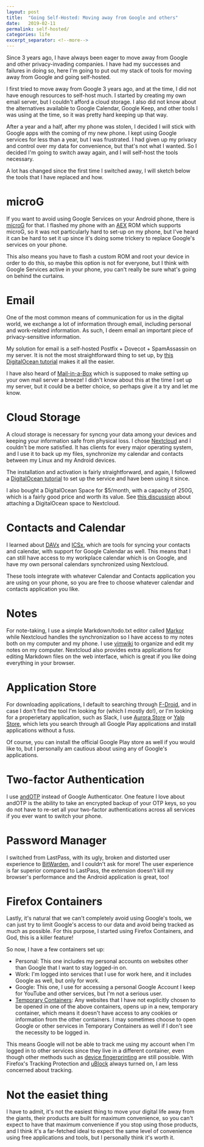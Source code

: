 ```yaml
---
layout: post
title:  "Going Self-Hosted: Moving away from Google and others"
date:   2019-02-11
permalink: self-hosted/
categories: life
excerpt_separator: <!--more-->
---
```


Since 3 years ago, I have always been eager to move away from Google and other
privacy-invading companies. I have had my successes and failures in doing so,
here I'm going to put out my stack of tools for moving away from Google and
going self-hosted.

<!--more-->

I first tried to move away from Google 3 years ago, and at the time, I did not
have enough resources to self-host much. I started by creating my own email
server, but I couldn't afford a cloud storage. I also did not know about the
alternatives available to Google Calendar, Google Keep, and other tools I was
using at the time, so it was pretty hard keeping up that way.

After a year and a half, after my phone was stolen, I decided I will stick with
Google apps with the coming of my new phone. I kept using Google services for
less than a year, but I was frustrated. I had given up my privacy and control
over my data for convenience, but that's not what I wanted. So I decided I'm
going to switch away again, and I will self-host the tools necessary.

A lot has changed since the first time I switched away, I will sketch below the
tools that I have replaced and how.

# microG

If you want to avoid using Google Services on your Android phone, there is
[microG](https://microg.org/) for that. I flashed my phone with an
[AEX](http://aospextended.com/) ROM which supports microG, so it was not
particularly hard to set-up on my phone, but I've heard it can be hard to set it
up since it's doing some trickery to replace Google's services on your phone.

This also means you have to flash a custom ROM and root your device in order to
do this, so maybe this option is not for everyone, but I think with Google
Services active in your phone, you can't really be sure what's going on behind
the curtains.

# Email

One of the most common means of communication for us in the digital world, we
exchange a lot of information through email, including personal and work-related
information. As such, I deem email an important piece of privacy-sensitive
information.

My solution for email is a self-hosted Postfix + Dovecot + SpamAssassin on my
server. It is not the most straightforward thing to set up, by [this
DigitalOcean
tutorial](https://www.digitalocean.com/community/tutorials/how-to-configure-a-mail-server-using-postfix-dovecot-mysql-and-spamassassin)
makes it all the easier.

I have also heard of [Mail-in-a-Box](https://mailinabox.email/) which is
supposed to make setting up your own mail server a breeze! I didn't know about
this at the time I set up my server, but it could be a better choice, so perhaps
give it a try and let me know.

# Cloud Storage

A cloud storage is necessary for syncng your data among your devices and keeping
your information safe from physical loss. I chose
[Nextcloud](https://nextcloud.com/) and I couldn't be more satisfied. It has
clients for every major operating system, and I use it to back up my files,
synchronize my calendar and contacts between my Linux and my Android devices.

The installation and activation is fairly straightforward, and again, I followed
a [DigitalOcean
tutorial](https://www.digitalocean.com/community/tutorials/how-to-install-and-configure-nextcloud-on-ubuntu-16-04)
to set up the service and have been using it since.

I also bought a DigitalOcean Space for $5/month, with a capacity of 250G, which
is a fairly good price and worth its value. See [this
discussion](https://www.digitalocean.com/community/questions/is-it-possible-to-mount-do-spaces-as-external-storage-in-nextcloud-as-i-mount-aws-s3-storage)
about attaching a DigitalOcean space to Nextcloud.

# Contacts and Calendar

I learned about [DAVx](https://f-droid.org/packages/at.bitfire.davdroid/) and
[ICSx](https://f-droid.org/en/packages/at.bitfire.icsdroid/), which are tools
for syncing your contacts and calendar, with support for Google Calendar as
well. This means that I can still have access to my workplace calendar which is
on Google, and have my own personal calendars synchronized using Nextcloud.

These tools integrate with whatever Calendar and Contacts application you are
using on your phone, so you are free to choose whatever calendar and contacts
application you like.

# Notes

For note-taking, I use a simple Markdown/todo.txt editor called
[Markor](https://f-droid.org/en/packages/net.gsantner.markor/) while Nextcloud
handles the synchronization so I have access to my notes both on my computer and
my phone. I use [vimwiki](https://github.com/vimwiki/vimwiki) to organize and
edit my notes on my computer. Nextcloud also provides extra applications for
editing Markdown files on the web interface, which is great if you like doing
everything in your browser.

# Application Store

For downloading applications, I default to searching through
[F-Droid](https://f-droid.org/en/), and in case I don't find the tool I'm
looking for (which I mostly do!), or I'm looking for a properietary application,
such as Slack, I use [Aurora
Store](https://f-droid.org/en/packages/com.dragons.aurora/) or [Yalp
Store](https://f-droid.org/en/packages/com.github.yeriomin.yalpstore/), which
lets you search through all Google Play applications and install applications
without a fuss.

Of course, you can install the official Google Play store as well if you would
like to, but I personally am cautious about using any of Google's applications.

# Two-factor Authentication

I use [andOTP](https://github.com/andOTP/andOTP/) instead of Google
Authenticator. One feature I love about andOTP is the ability to take an
encrypted backup of your OTP keys, so you do not have to re-set all your
two-factor authentications across all services if you ever want to switch your
phone.

# Password Manager

I switched from LastPass, with its ugly, broken and distorted user experience to
[BitWarden](https://bitwarden.com/), and I couldn't ask for more! The user
experience is far superior compared to LastPass, the extension doesn't kill my
browser's performance and the Android application is great, too!

# Firefox Containers

Lastly, it's natural that we can't completely avoid using Google's tools, we can
just try to limit Google's access to our data and avoid being tracked as much as
possible. For this purpose, I started using Firefox Containers, and God, this is
a killer feature!

So now, I have a few containers set up:

- Personal: This one includes my personal accounts on websites other than Google
  that I want to stay logged-in on.
- Work: I'm logged into services that I use for work here, and it includes
  Google as well, but only for work.
- Google: This one, I use for accessing a personal Google Account I keep for
  YouTube and other services, but I'm not a serious user.
- [Temporary
  Containers](https://addons.mozilla.org/en-US/firefox/addon/temporary-containers/):
  Any websites that I have not explicitly chosen to be opened in one of the
  above containers, opens up in a new, temporary container, which means it
  doesn't have access to any cookies or information from the other containers. I
  may sometimes choose to open Google or other services in Temporary Containers
  as well if I don't see the necessity to be logged in.

This means Google will not be able to track me using my account when I'm logged
in to other services since they live in a different container, even though other
methods such as [device
fingerprinting](https://clearcode.cc/blog/device-fingerprinting/) are still
possible. With Firefox's Tracking Protection and
[uBlock](https://addons.mozilla.org/en-US/firefox/addon/ublock/) always turned
on, I am less concerned about tracking.

# Not the easiet thing

I have to admit, it's not the easiest thing to move your digital life away from
the giants, their products are built for maximum convenience, so you can't
expect to have that maximum convenience if you stop using those products, and I
think it's a far-fetched ideal to expect the same level of convenience using
free applications and tools, but I personally think it's worth it.

